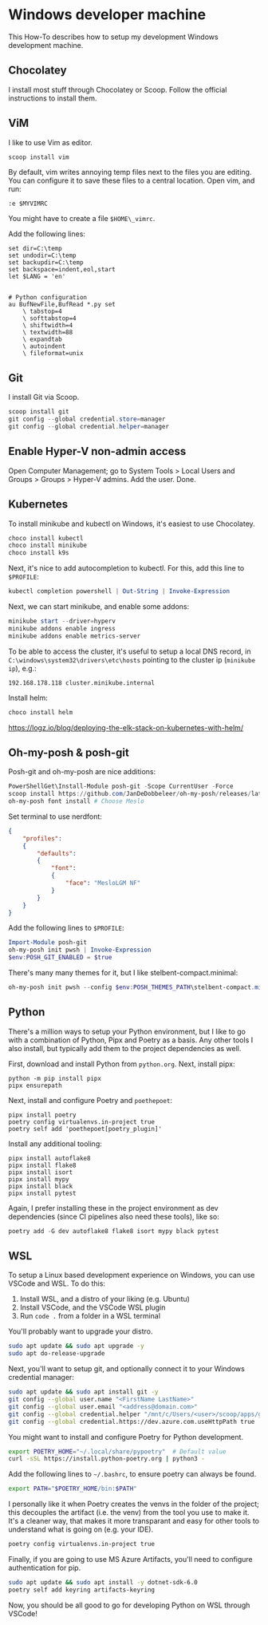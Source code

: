 # Windows developer machine 

This How-To describes how to setup my development Windows development machine. 

## Chocolatey 

I install most stuff through Chocolatey or Scoop. Follow the official instructions to install them. 

## ViM 

I like to use Vim as editor.

```powershell 
scoop install vim 
```

By default, vim writes annoying temp files next to the files you are editing. You can configure it to save these files to a central location. Open vim, and run: 

```vim 
:e $MYVIMRC
```

You might have to create a file `$HOME\_vimrc`.


Add the following lines: 

```vimrc
set dir=C:\temp
set undodir=C:\temp
set backupdir=C:\temp
set backspace=indent,eol,start
let $LANG = 'en'


# Python configuration 
au BufNewFile,BufRead *.py set
    \ tabstop=4
    \ softtabstop=4
    \ shiftwidth=4
    \ textwidth=88
    \ expandtab
    \ autoindent
    \ fileformat=unix
```

## Git 

I install Git via Scoop. 

```powershell
scoop install git 
git config --global credential.store=manager 
git config --global credential.helper=manager
```


## Enable Hyper-V non-admin access

Open Computer Management; go to System Tools > Local Users and Groups > Groups > Hyper-V admins. Add the user. Done. 

## Kubernetes

To install minikube and kubectl on Windows, it's easiest to use Chocolatey. 

```powershell 
choco install kubectl 
choco install minikube
choco install k9s
```

Next, it's nice to add autocompletion to kubectl. For this, add this line to `$PROFILE`: 

```powershell
kubectl completion powershell | Out-String | Invoke-Expression
```

Next, we can start minikube, and enable some addons: 

```powershell 
minikube start --driver=hyperv 
minikube addons enable ingress
minikube addons enable metrics-server
```

To be able to access the cluster, it's useful to setup a local DNS record, in `C:\windows\system32\drivers\etc\hosts` pointing to the cluster ip (`minikube ip`), e.g.: 

```
192.168.178.118 cluster.minikube.internal
```

Install helm: 

```powershell 
choco install helm
``` 

https://logz.io/blog/deploying-the-elk-stack-on-kubernetes-with-helm/

## Oh-my-posh & posh-git

Posh-git and oh-my-posh are nice additions: 

```powershell 
PowerShellGet\Install-Module posh-git -Scope CurrentUser -Force
scoop install https://github.com/JanDeDobbeleer/oh-my-posh/releases/latest/download/oh-my-posh.json
oh-my-posh font install # Choose Meslo
```

Set terminal to use nerdfont: 

```json 
{
    "profiles":
    {
        "defaults":
        {
            "font":
            {
                "face": "MesloLGM NF"
            }
        }
    }
}
```

Add the following lines to `$PROFILE`: 

```powershell
Import-Module posh-git
oh-my-posh init pwsh | Invoke-Expression
$env:POSH_GIT_ENABLED = $true
```

There's many many themes for it, but I like stelbent-compact.minimal: 

```powershell 
oh-my-posh init pwsh --config $env:POSH_THEMES_PATH\stelbent-compact.minimal.omp.json | Invoke-Expression
```

## Python 

There's a million ways to setup your Python environment, but I like to go with a combination of Python, Pipx and Poetry as a basis. Any other tools I also install, but typically add them to the project dependencies as well. 

First, download and install Python from `python.org`. Next, install pipx: 

``` 
python -m pip install pipx 
pipx ensurepath 
``` 

Next, install and configure Poetry and `poethepoet`: 

```
pipx install poetry 
poetry config virtualenvs.in-project true
poetry self add 'poethepoet[poetry_plugin]'
```

Install any additional tooling: 

``` 
pipx install autoflake8 
pipx install flake8 
pipx install isort 
pipx install mypy 
pipx install black
pipx install pytest 
```

Again, I prefer installing these in the project environment as dev dependencies (since CI pipelines also need these tools), like so: 

```powershell 
poetry add -G dev autoflake8 flake8 isort mypy black pytest
```

## WSL 

To setup a Linux based development experience on Windows, you can use VSCode and WSL. To do this: 

1. Install WSL, and a distro of your liking (e.g. Ubuntu)
2. Install VSCode, and the VSCode WSL plugin 
3. Run `code .` from a folder in a WSL terminal

You'll probably want to upgrade your distro.

```bash
sudo apt update && sudo apt upgrade -y
sudo apt do-release-upgrade 
```

Next, you'll want to setup git, and optionally connect it to your Windows credential manager: 

```bash 
sudo apt update && sudo apt install git -y
git config --global user.name "<FirstName LastName>"
git config --global user.email "<address@domain.com>"
git config --global credential.helper "/mnt/c/Users/<user>/scoop/apps/git/current/mingw64/bin/git-credential-manager.exe"  # Depends on the version of git you have, Google it 
git config --global credential.https://dev.azure.com.useHttpPath true  # This is necessary for working with Azure DevOps based repos 
```

You might want to install and configure Poetry for Python development.

```bash
export POETRY_HOME="~/.local/share/pypoetry"  # Default value
curl -sSL https://install.python-poetry.org | python3 -
```

Add the following lines to `~/.bashrc`, to ensure poetry can always be found. 

```bash
export PATH="$POETRY_HOME/bin:$PATH"
```

I personally like it when Poetry creates the venvs in the folder of the project; this decouples the artifact (i.e. the venv) from the tool you use to make it. It's a cleaner way, that makes it more transparant and easy for other tools to understand what is going on (e.g. your IDE).

```bash 
poetry config virtualenvs.in-project true
```

Finally, if you are going to use MS Azure Artifacts, you'll need to configure authentication for pip. 

```bash
sudo apt update && sudo apt install -y dotnet-sdk-6.0
poetry self add keyring artifacts-keyring
```

Now, you should be all good to go for developing Python on WSL through VSCode! 